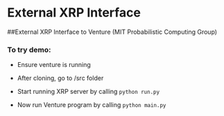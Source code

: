 External XRP Interface
============================

##External XRP Interface to Venture (MIT Probabilistic Computing Group)

### To try demo:

- Ensure venture is running

- After cloning, go to /src folder

- Start running XRP server by calling `python run.py`

- Now run Venture program by calling `python main.py`
